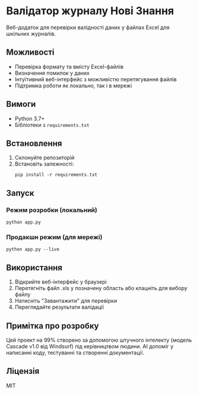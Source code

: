 # Валідатор журналу Нові Знання

Веб-додаток для перевірки валідності даних у файлах Excel для шкільних журналів.

## Можливості

- Перевірка формату та вмісту Excel-файлів
- Визначення помилок у даних
- Інтуїтивний веб-інтерфейс з можливістю перетягування файлів
- Підтримка роботи як локально, так і в мережі

## Вимоги

- Python 3.7+
- Бібліотеки з `requirements.txt`

## Встановлення

1. Склонуйте репозиторій
2. Встановіть залежності:
   ```
   pip install -r requirements.txt
   ```

## Запуск

### Режим розробки (локальний)
```
python app.py
```

### Продакшн режим (для мережі)
```
python app.py --live
```

## Використання

1. Відкрийте веб-інтерфейс у браузері
2. Перетягніть файл .xls у позначену область або клацніть для вибору файлу
3. Натисніть "Завантажити" для перевірки
4. Переглядайте результати валідації

## Примітка про розробку

Цей проект на 99% створено за допомогою штучного інтелекту (модель Cascade v1.0 від Windsurf) під керівництвом людини. AI допоміг у написанні коду, тестуванні та створенні документації.

## Ліцензія

MIT
